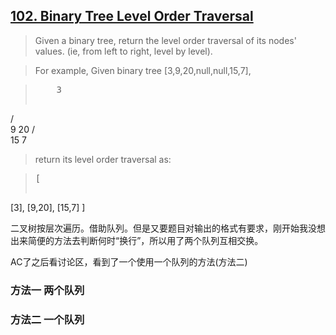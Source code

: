 ## [102. Binary Tree Level Order Traversal](https://leetcode.com/problems/binary-tree-level-order-traversal/)

>Given a binary tree, return the level order traversal of its nodes' values. (ie, from left to right, level by level).

>For example, Given binary tree [3,9,20,null,null,15,7],

><pre>    3
   / \
  9  20
    /  \
   15   7
</pre>

>return its level order traversal as:

><pre>[
  [3],
  [9,20],
  [15,7]
]
</pre>



二叉树按层次遍历。借助队列。但是又要题目对输出的格式有要求，刚开始我没想出来简便的方法去判断何时“换行”，所以用了两个队列互相交换。

AC了之后看讨论区，看到了一个使用一个队列的方法(方法二)

###  方法一 两个队列



###  方法二 一个队列



   



